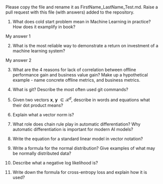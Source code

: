 Please copy the file and rename it as FirstName_LastName_Test.md. Raise a pull request with this file (with answers) added to the repository. 

1. What does cold start problem mean in Machine Learning in practice? How does it examplify in book?

My answer 1

2. What is the most reliable way to demonstrate a return on investment of a machine learning system?

My answer 2

3. What are the 4 reasons for lack of correlation between offline performance gain and business value gain? Make up a hypothetical example - name concrete offline metrics, and business metrics. 

4. What is git? Describe the most often used git commands?

5. Given two vectors $\mathbf{x}$, $\mathbf{y}$ $\in \mathcal{R}^{d}$, describe in words and equations what their dot product means?

6. Explain what a vector norm is?

7. What role does chain rule play in automatic differentiation? Why automatic differentiation is important for modern AI
models?

8. Write the equation for a standard linear model in vector notation?

9. Write a formula for the normal distribution? Give examples of what may be normally distributed data? 

10. Describe what a negative log likelihood is?

11. Write down the formula for cross-entropy loss and explain how it is used?
